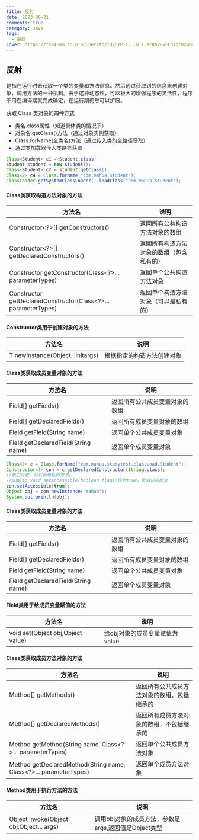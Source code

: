 ```yaml
---
title: 反射
date: 2023-06-21
comments: true
category: Java
tags:
  - 基础
cover: https://tse4-mm.cn.bing.net/th/id/OIP-C._Lm_T3scKhVEVFC54gcRxwHaE8?w=249&h=180&c=7&r=0&o=5&dpr=1.3&pid=1.7
---
```




## 反射

是指在运行时去获取一个类的变量和方法信息。然后通过获取到的信息来创建对象，调用方法的一种机制。由于这种动态性，可以极大的增强程序的灵活性，程序不用在编译期就完成确定，在运行期仍然可以扩展。



获取 Class 类对象的四种方式

- 类名.class属性（知道具体类的情况下）
- 对象名.getClass()方法（通过对象实例获取）
- Class.forName(全类名)方法（通过传入类的全路径获取）
- 通过类加载器传入类路径获取

```java
Class<Student> c1 = Student.class;
Student student = new Student();
Class<Student> c2 = student.getClass();
Class<?> c4 = Class.forName("com.mahua.Student");
ClassLoader.getSystemClassLoader().loadClass("com.mahua.Student");
```



#### Class类获取构造方法对象的方法

| 方法名                                                       | 说明                                     |
| ------------------------------------------------------------ | ---------------------------------------- |
| Constructor<?>[] getConstructors()                           | 返回所有公共构造方法对象的数组           |
| Constructor<?>[] getDeclaredConstructors()                   | 返回所有构造方法对象的数组（包含私有的） |
| Constructor<T> getConstructor(Class<?>... parameterTypes)    | 返回单个公共构造方法对象                 |
| Constructor<T> getDeclaredConstructor(Class<?>... parameterTypes) | 返回单个构造方法对象（可以是私有的）     |



#### Constructor类用于创建对象的方法

| 方法名                           | 说明                       |
| -------------------------------- | -------------------------- |
| T newInstance(Object...initargs) | 根据指定的构造方法创建对象 |



#### Class类获取成员变量对象的方法

| 方法名                              | 说明                           |
| ----------------------------------- | ------------------------------ |
| Field[] getFields()                 | 返回所有公共成员变量对象的数组 |
| Field[] getDeclaredFields()         | 返回所有成员变量对象的数组     |
| Field getField(String name)         | 返回单个公共成员变量对象       |
| Field getDeclaredField(String name) | 返回单个成员变量对象           |



```java
Class<?> c = Class.forName("com.mahua.studytest.classLoad.Student");
Constructor<?> con = c.getDeclaredConstructor(String.class);
//暴力反射，可以调用私有方法。
//public void setAccessible(boolean flag):值为true，取消访问检查
con.setAccessible(true);
Object obj = con.newInstance("mahua");
System.out.println(obj);
```



#### Class类获取成员变量对象的方法

| 方法名                              | 说明                           |
| ----------------------------------- | ------------------------------ |
| Field[] getFields()                 | 返回所有公共成员变量对象的数组 |
| Field[] getDeclaredFields()         | 返回所有成员变量对象的数组     |
| Field getField(String name)         | 返回单个公共成员变量对象       |
| Field getDeclaredField(String name) | 返回单个成员变量对象           |



#### Field类用于给成员变量赋值的方法

| 方法名                            | 说明                           |
| --------------------------------- | ------------------------------ |
| void set(Object obj,Object value) | 给obj对象的成员变量赋值为value |



#### Class类获取成员方法对象的方法

| 方法名                                                       | 说明                                       |
| ------------------------------------------------------------ | ------------------------------------------ |
| Method[] getMethods()                                        | 返回所有公共成员方法对象的数组，包括继承的 |
| Method[] getDeclaredMethods()                                | 返回所有成员方法对象的数组，不包括继承的   |
| Method getMethod(String name, Class<?>... parameterTypes)    | 返回单个公共成员方法对象                   |
| Method getDeclaredMethod(String name, Class<?>... parameterTypes) | 返回单个成员方法对象                       |

#### Method类用于执行方法的方法

| 方法名                                   | 说明                                                 |
| ---------------------------------------- | ---------------------------------------------------- |
| Object invoke(Object obj,Object... args) | 调用obj对象的成员方法，参数是args,返回值是Object类型 |













